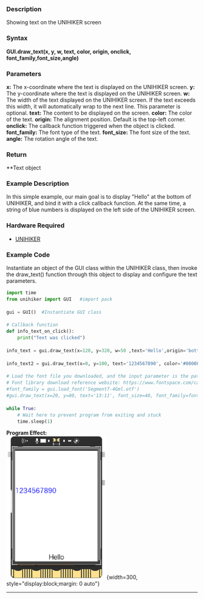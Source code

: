 ### **Description**
Showing text on the UNIHIKER screen
### **Syntax**
**GUI.draw_text(x, y, w, text, color, origin, onclick, font_family,font_size,angle)**
### **Parameters**
**x:** The x-coordinate where the text is displayed on the UNIHIKER screen. 
**y:** The y-coordinate where the text is displayed on the UNIHIKER screen. 
**w:** The width of the text displayed on the UNIHIKER screen. If the text exceeds this width, it will automatically wrap to the next line. This parameter is optional. 
**text:** The content to be displayed on the screen. 
**color:** The color of the text. 
**origin:** The alignment position. Default is the top-left corner. 
**onclick:** The callback function triggered when the object is clicked. 
**font_family:** The font type of the text. 
**font_size:** The font size of the text. 
**angle:** The rotation angle of the text.  
### **Return**
**Text object
### **Example Description**
In this simple example, our main goal is to display "Hello" at the bottom of UNIHIKER, and bind it with a click callback function.
At the same time, a string of blue numbers is displayed on the left side of the UNIHIKER screen.
### **Hardware Required**

- [UNIHIKER](https://www.dfrobot.com/product-2691.html)  

### **Example Code**
Instantiate an object of the GUI class within the UNIHIKER class, then invoke the draw_text() function through this object to display and configure the text parameters.  

```python
import time
from unihiker import GUI   #import pack

gui = GUI()  #Instantiate GUI class

# Callback function
def info_text_on_click():
    print("Text was clicked")

info_text = gui.draw_text(x=120, y=320, w=50 ,text='Hello',origin='bottom' ,onclick=info_text_on_click)

info_text2 = gui.draw_text(x=0, y=100, text='1234567890', color='#0000FF')

# Load the font file you downloaded, and the input parameter is the path of the local font file
# Font library download reference website: https://www.fontspace.com/category/led
#font_family = gui.load_font('Segment7-4Gml.otf') 
#gui.draw_text(x=20, y=80, text='13:11', font_size=40, font_family=font_family) #Use the specified font to display

while True:
    # Wait here to prevent program from exiting and stuck
    time.sleep(1)
```  
  
**Program Effect:**  
![image.png](img/1.draw_text()/1718939185451-ee46921a-9237-4bc9-8688-bfa6c132e26d.png){width=300, style="display:block;margin: 0 auto"}  

---  



